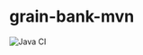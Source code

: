 # grain-bank-mvn

![Java CI](https://github.com/FarisEhab/grain-bank-mvn/actions/workflows/ci.yml/badge.svg)
